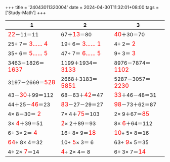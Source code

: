 +++ 
title = '24043011320004' 
date = 2024-04-30T11:32:01+08:00 
tags = ['Study-Math'] 
+++ 

1 | 2 | 3 
-- | -- | -- 
<font color=red size=4>22</font>－11＝11 | 67＋<font color=red size=4>13</font>＝80 | <font color=red size=4>40</font>＋30＝70 
25÷ 7＝<font color=red size=4> 3…… 4</font> | 19÷ 6＝<font color=red size=4> 3…… 1</font> |  4÷ 2＝<font color=red size=4> 2</font> 
35÷ 6＝<font color=red size=4> 5…… 5</font> | 47÷ 7＝<font color=red size=4> 6…… 5</font> |  9÷ 3＝<font color=red size=4> 3</font> 
3463－1826＝<font color=red size=4>1637</font> | 1199＋1934＝<font color=red size=4>3133</font> | 8976－7874＝<font color=red size=4>1102</font> 
3197－2669＝<font color=red size=4>528</font> | 2668＋3183＝<font color=red size=4>5851</font> | 5287－3057＝<font color=red size=4>2230</font> 
43－<font color=red size=4>30</font>＋99＝112 | 68－63＋<font color=red size=4>42</font>＝47 | <font color=red size=4>33</font>＋46－48＝31 
44＋25－<font color=red size=4>46</font>＝23 | <font color=red size=4>83</font>－27－29＝27 | <font color=red size=4>98</font>－73＋62＝87 
 4× 8－30＝<font color=red size=4> 2</font> |  7× 4＋<font color=red size=4>75</font>＝103 |  2× 9＋67＝<font color=red size=4>85</font> 
 3×<font color=red size=4> 4</font>＋39＝51 | <font color=red size=4> 2</font>× 2＋89＝93 |  8×<font color=red size=4> 6</font>＋64＝112 
 6÷ 3× 2＝<font color=red size=4> 4</font> | 16÷ 8× 9＝<font color=red size=4>18</font> | <font color=red size=4>10</font>÷ 5× 8＝16 
<font color=red size=4>64</font>÷ 8× 4＝32 | 10÷<font color=red size=4> 5</font>× 3＝ 6 | 63÷<font color=red size=4> 9</font>× 5＝35 
 4÷ 2×<font color=red size=4> 7</font>＝14 | <font color=red size=4> 4</font>÷ 2× 4＝ 8 |  6÷ 3× 7＝<font color=red size=4>14</font> 

